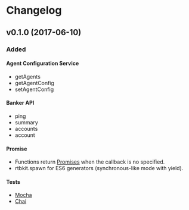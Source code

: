 
# Changelog

## v0.1.0 (2017-06-10)  
### Added
#### Agent Configuration Service
* getAgents
* getAgentConfig
* setAgentConfig

#### Banker API
* ping
* summary
* accounts
* account

#### Promise
* Functions return [Promises] when the callback is no specified.
* rtbkit.spawn for ES6 generators (synchronous-like mode with yield).

#### Tests
* [Mocha]
* [Chai]


[Promises]: https://developer.mozilla.org/en/docs/Web/JavaScript/Reference/Global_Objects/Promise
[Mocha]: https://mochajs.org/
[Chai]: http://chaijs.com/